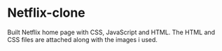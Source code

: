 # Netflix-clone
Built Netflix home page with CSS, JavaScript and HTML. The HTML and CSS files are attached along with the images i used.
